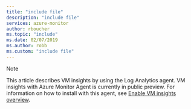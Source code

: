 ```yaml
---
title: "include file" 
description: "include file" 
services: azure-monitor
author: rboucher
ms.topic: "include"
ms.date: 02/07/2019
ms.author: robb
ms.custom: "include file"
---
```


> [!NOTE]
> This article describes VM insights by using the Log Analytics agent. VM insights with Azure Monitor Agent is currently in public preview. For information on how to install with this agent, see [Enable VM insights overview](../articles/azure-monitor/vm/vminsights-enable-overview.md#agents).